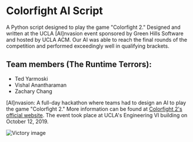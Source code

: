 # Colorfight AI Script
A Python script designed to play the game "Colorfight 2." Designed and written at the UCLA [AI]nvasion event sponsored by Green Hills Software and hosted by UCLA ACM. Our AI was able to reach the final rounds of the competition and performed exceedingly well in qualifying brackets.

## Team members (The Runtime Terrors):
- Ted Yarmoski
- Vishal Anantharaman
- Zachary Chang

[AI]nvasion: A full-day hackathon where teams had to design an AI to play the game "Colorfight 2." More information can be found at [Colorfight 2's official website](colorfightai.com). The event took place at UCLA's Engineering VI building on October 12, 2019.


![Victory image](C:/Users/tedya/Desktop/colorfight1.png)
